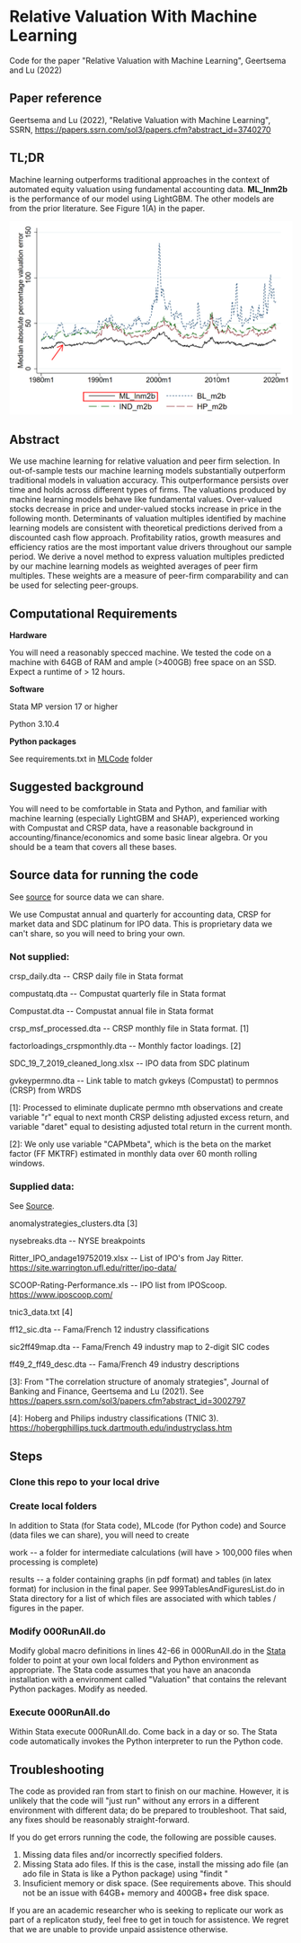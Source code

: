 # Relative Valuation With Machine Learning

Code for the paper "Relative Valuation with Machine Learning", Geertsema and Lu (2022)

## Paper reference
Geertsema and Lu (2022), "Relative Valuation with Machine Learning", SSRN, https://papers.ssrn.com/sol3/papers.cfm?abstract_id=3740270

## TL;DR

Machine learning outperforms traditional approaches in the context of automated equity valuation using fundamental accounting data. **ML_lnm2b** is the performance of our model using LightGBM. The other models are from the prior literature. See Figure 1(A) in the paper.

![plot](Figure1A.png)

## Abstract

We use machine learning for relative valuation and peer firm selection. In out-of-sample tests our machine learning models substantially outperform traditional models in valuation accuracy. This outperformance persists over time and holds across different types of firms. The valuations produced by machine learning models behave like fundamental values. Over-valued stocks decrease in price and under-valued stocks increase in price in the following month. Determinants of valuation multiples identified by machine learning models are consistent with theoretical predictions derived from a discounted cash flow approach. Profitability ratios, growth measures and efficiency ratios are the most important value drivers throughout our sample period. We derive a novel method to express valuation multiples predicted by our machine learning models as weighted averages of peer firm multiples. These weights are a measure of peer-firm comparability and can be used for selecting peer-groups.

## Computational Requirements

**Hardware**

You will need a reasonably specced machine. We tested the code on a machine with 64GB of RAM and ample (>400GB) free space on an SSD. Expect a runtime of > 12 hours.

**Software**

Stata MP version 17 or higher

Python 3.10.4

**Python packages**

See requirements.txt in [MLCode](MLCode) folder

## Suggested background

You will need to be comfortable in Stata and Python, and familiar with machine learning (especially LightGBM and SHAP), experienced working with Compustat and CRSP data, have a reasonable background in accounting/finance/economics and some basic linear algebra. Or you should be a team that covers all these bases.

## Source data for running the code

See [source](source) for source data we can share.

We use Compustat annual and quarterly for accounting data, CRSP for market data and SDC platinum for IPO data. This is proprietary data we can't share, so you will need to bring your own.

### Not supplied:

crsp_daily.dta -- CRSP daily file in Stata format

compustatq.dta -- Compustat quarterly file in Stata format

Compustat.dta -- Compustat annual file in Stata format

crsp_msf_processed.dta -- CRSP monthly file in Stata format. [1]

factorloadings_crspmonthly.dta -- Monthly factor loadings. [2]

SDC_19_7_2019_cleaned_long.xlsx -- IPO data from SDC platinum

gvkeypermno.dta -- Link table to match gvkeys (Compustat) to permnos (CRSP) from WRDS


[1]: Processed to eliminate duplicate permno mth observations and create variable "r" equal to next month CRSP delisting adjusted excess return, and variable "daret" equal to desisting adjusted total return in the current month.

[2]: We only use variable "CAPMbeta", which is the beta on the market factor (FF MKTRF) estimated in monthly data over 60 month rolling windows.

### Supplied data:

See [Source](source).

anomalystrategies_clusters.dta [3]

nysebreaks.dta -- NYSE breakpoints 

Ritter_IPO_andage19752019.xlsx -- List of IPO's from Jay Ritter. https://site.warrington.ufl.edu/ritter/ipo-data/

SCOOP-Rating-Performance.xls -- IPO list from IPOScoop. https://www.iposcoop.com/

tnic3_data.txt [4]

ff12_sic.dta -- Fama/French 12 industry classifications

sic2ff49map.dta -- Fama/French 49 industry map to 2-digit SIC codes

ff49_2_ff49_desc.dta -- Fama/French 49 industry descriptions

[3]: From "The correlation structure of anomaly strategies", Journal of Banking and Finance, Geertsema and Lu (2021). See https://papers.ssrn.com/sol3/papers.cfm?abstract_id=3002797

[4]: Hoberg and Philips industry classifications (TNIC 3). https://hobergphillips.tuck.dartmouth.edu/industryclass.htm


## Steps

### Clone this repo to your local drive

### Create local folders

In addition to Stata (for Stata code), MLcode (for Python code) and Source (data files we can share), you will need to create

work -- a folder for intermediate calculations (will have > 100,000 files when processing is complete)

results -- a folder containing graphs (in pdf format) and tables (in latex format) for inclusion in the final paper. See 999TablesAndFiguresList.do in Stata directory for a list of which files are associated with which tables / figures in the paper.

### Modify 000RunAll.do 

Modify global macro definitions in lines 42-66 in 000RunAll.do in the [Stata](stata) folder to point at your own local folders and Python environment as appropriate.
The Stata code assumes that you have an anaconda installation with a environment called "Valuation" that contains the relevant Python packages. Modify as needed.

### Execute 000RunAll.do

Within Stata execute 000RunAll.do. Come back in a day or so. The Stata code automatically invokes the Python interpreter to run the Python code.

## Troubleshooting

The code as provided ran from start to finish on our machine. However, it is unlikely that the code will "just run" without any errors in a different environment with different data; do be prepared to troubleshoot. That said, any fixes should be reasonably straight-forward.

If you do get errors running the code, the following are possible causes.

1. Missing data files and/or incorrectly specified folders.
2. Missing Stata ado files. If this is the case, install the missing ado file (an ado file in Stata is like a Python package) using "findit <package name>"
3. Insuficient memory or disk space. (See requirements above. This should not be an issue with 64GB+ memory and 400GB+ free disk space.
  
If you are an academic researcher who is seeking to replicate our work as part of a replicaton study, feel free to get in touch for assistence. We regret that we are unable to provide unpaid assistence otherwise.
  
